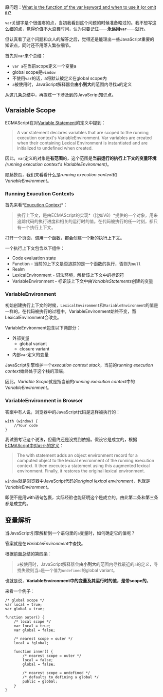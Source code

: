 原问题：[What is the function of the var keyword and when to use it (or omit it)?](http://stackoverflow.com/questions/1470488/what-is-the-function-of-the-var-keyword-and-when-to-use-it-or-omit-it)

`var`关键字是个很蛋疼的点，当初我看到这个问题的时候准备略过的。我不想写这么细的点，觉得价值不大浪费时间，认为只要记住——**永远用`var`**——就行。

但认真看了这个问题和众人的解答之后，觉得还是能理出一些JavaScript重要的知识点，同时还不用落入繁杂细节。

首先对`var`来个总结：

* `var a`在当前scope定义一个变量a
* global scope是`window`
* 不使用`var`的话，a将默认被定义在global scope内
* `a`被使用时，JavaScript解释器会**由小到大**的范围内寻找`a`的定义

从这几条总结中，再提炼一下涉及到的JavaScript知识点。

## Varaiable Scope
ECMAScript在对[Variable Statement](http://people.mozilla.org/~jorendorff/es6-draft.html#sec-variable-statement)的定义中提到：
> A var statement declares variables that are scoped to the running execution context's VariableEnvironment.
Var variables are created when their containing Lexical Environment is instantiated and are initialized to undefined when created.

因此，`var`定义的对象是**有范围**的，这个范围是**当前运行的执行上下文的变量环境**_(running execution context's VariableEnvironment)_。

顺藤摸瓜，我们来看看什么是*running execution context*和*VariableEnvironment*。

### Running Exucution Contexts
首先来看*[Exucution Context](http://people.mozilla.org/~jorendorff/es6-draft.html#sec-execution-contexts)*：
> 执行上下文，是由ECMAScript的实现*（比如V8）*提供的一个对象，用来追踪代码的执行进度和相关的运行时的值。在代码被执行的任一时刻，都只有一个执行上下文。

打开一个页面，调用一个函数，都会创建一个新的执行上下文。

一个执行上下文包含以下组件：

* Code evaluation state
* Function - 当前的上下文是否追踪的是一个函数的执行，否则为`null`
* Realm
* LexicalEnvironment - 词法环境，解析该上下文中的标识符
* VariableEnvironment - 标识该上下文中由*VariableStatements*创建的变量

### VariableEnvironment
初始创建执行上下文的时候，`LexicalEnvironment`和`VariableEnvironment`的值是一样的。在代码被执行的过程中，VariableEnvironment始终不变，而LexicalEnvironment会改变。

VariableEnvironment包含以下两部分：

* 外部变量
  * global variant
  * closure variant
* 内部`var`定义的变量

JavaScript引擎维护一个*execution context stack*，当前的*running execution context*始终处于这个栈的顶端。

因此，*Variable Scope*就是指当前的*running execution context*中的*VariableEnvironment*。

### VariableEnvironment in Browser
答案中有人说，浏览器中的JavaScript代码是这样被执行的：
```
with (window) {
    //Your code
}
```

我试图考证这个说法，但最终还是没找到依据。假设它是成立的，根据[ECMAScript中对`With`的定义](http://people.mozilla.org/~jorendorff/es6-draft.html#sec-with-statement)：
> The with statement adds an object environment record for a computed object to the lexical environment of the running execution context. It then executes a statement using this augmented lexical environment. Finally, it restores the original lexical environment.

`window`就是浏览器中JavaScript代码的*original lexical environment*，也就是*VariableEnvironment*。

即便不是用with语句包裹，实际经验也能证明这个是成立的。由此第二条和第三条都是成立的。

## 变量解析
当JavaScript引擎解析到一个语句里的`a`变量时，如何确定它的值呢？

答案就是在*VariableEnvironment*中查找。

根据前面总结的第四条：
> `a`被使用时，JavaScript解释器会**由小到大**的范围内寻找最近的`a`的定义，寻找失败则当`a`是一个值为`undefined`的global variant。

也就是说，**VariableEnvironment中的变量及其运行时的值，是带scope的**。

来看一个例子：
```
/* global scope */
var local = true;
var global = true;

function outer() {
    /* local scope */
    var local = true;
    var global = false;

    /* nearest scope = outer */
    local = !global;

    function inner() {
        /* nearest scope = outer */
        local = false;
        global = false;

        /* nearest scope = undefined */
        /* defaults to defining a global */
        public = global;
    }
}
```


